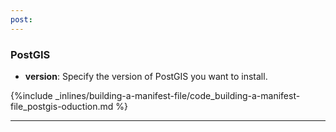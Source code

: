 ```yaml
---
post: 
---
```


### PostGIS

- **version**: Specify the version of PostGIS you want to install.



{%include _inlines/building-a-manifest-file/code_building-a-manifest-file_postgis-oduction.md %}



* * *

